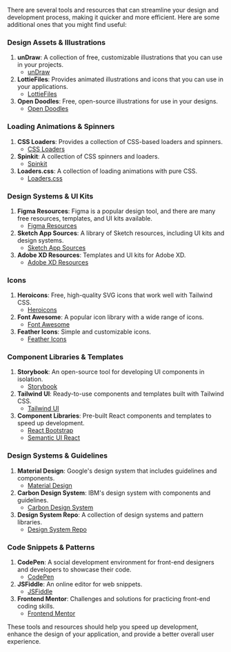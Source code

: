 There are several tools and resources that can streamline your design and development process, making it quicker and more efficient. Here are some additional ones that you might find useful:

### Design Assets & Illustrations
1. **unDraw**: A collection of free, customizable illustrations that you can use in your projects.
   - [unDraw](https://undraw.co/)
2. **LottieFiles**: Provides animated illustrations and icons that you can use in your applications.
   - [LottieFiles](https://lottiefiles.com/)
3. **Open Doodles**: Free, open-source illustrations for use in your designs.
   - [Open Doodles](https://www.opendoodles.com/)

### Loading Animations & Spinners
1. **CSS Loaders**: Provides a collection of CSS-based loaders and spinners.
   - [CSS Loaders](https://css-loaders.com/)
2. **Spinkit**: A collection of CSS spinners and loaders.
   - [Spinkit](https://tobiasahlin.com/spinkit/)
3. **Loaders.css**: A collection of loading animations with pure CSS.
   - [Loaders.css](https://connoratherton.com/loaders)

### Design Systems & UI Kits
1. **Figma Resources**: Figma is a popular design tool, and there are many free resources, templates, and UI kits available.
   - [Figma Resources](https://www.figma.com/resources/)
2. **Sketch App Sources**: A library of Sketch resources, including UI kits and design systems.
   - [Sketch App Sources](https://www.sketchappsources.com/)
3. **Adobe XD Resources**: Templates and UI kits for Adobe XD.
   - [Adobe XD Resources](https://www.adobe.com/products/xd/resources.html)

### Icons
1. **Heroicons**: Free, high-quality SVG icons that work well with Tailwind CSS.
   - [Heroicons](https://heroicons.com/)
2. **Font Awesome**: A popular icon library with a wide range of icons.
   - [Font Awesome](https://fontawesome.com/)
3. **Feather Icons**: Simple and customizable icons.
   - [Feather Icons](https://feathericons.com/)

### Component Libraries & Templates
1. **Storybook**: An open-source tool for developing UI components in isolation.
   - [Storybook](https://storybook.js.org/)
2. **Tailwind UI**: Ready-to-use components and templates built with Tailwind CSS.
   - [Tailwind UI](https://tailwindui.com/)
3. **Component Libraries**: Pre-built React components and templates to speed up development.
   - [React Bootstrap](https://react-bootstrap.github.io/)
   - [Semantic UI React](https://react.semantic-ui.com/)

### Design Systems & Guidelines
1. **Material Design**: Google's design system that includes guidelines and components.
   - [Material Design](https://material.io/design)
2. **Carbon Design System**: IBM's design system with components and guidelines.
   - [Carbon Design System](https://www.carbondesignsystem.com/)
3. **Design System Repo**: A collection of design systems and pattern libraries.
   - [Design System Repo](https://designsystemrepo.com/)

### Code Snippets & Patterns
1. **CodePen**: A social development environment for front-end designers and developers to showcase their code.
   - [CodePen](https://codepen.io/)
2. **JSFiddle**: An online editor for web snippets.
   - [JSFiddle](https://jsfiddle.net/)
3. **Frontend Mentor**: Challenges and solutions for practicing front-end coding skills.
   - [Frontend Mentor](https://www.frontendmentor.io/)

These tools and resources should help you speed up development, enhance the design of your application, and provide a better overall user experience.
